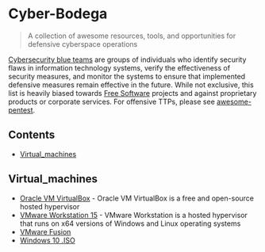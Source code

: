 # Cyber-Bodega

>A collection of awesome resources, tools, and opportunities for defensive cyberspace operations

[Cybersecurity blue teams](https://en.wikipedia.org/wiki/Blue_team_(computer_security)) are groups of individuals who identify security flaws in information technology systems, verify the effectiveness of security measures, and monitor the systems to ensure that implemented defensive measures remain effective in the future. While not exclusive, this list is heavily biased towards [Free Software](https://www.gnu.org/philosophy/free-sw.html) projects and against proprietary products or corporate services. For offensive TTPs, please see [awesome-pentest](https://github.com/fabacab/awesome-pentest).

## Contents

- [Virtual_machines](#virtual_machines)






## Virtual_machines
 - [Oracle VM VirtualBox](https://www.virtualbox.org/) - Oracle VM VirtualBox is a free and open-source hosted hypervisor
 - [VMware Workstation 15](https://www.vmware.com/products/workstation-player/workstation-player-evaluation.html) - VMware Workstation is a hosted hypervisor that runs on x64 versions of Windows and Linux operating systems
  - [VMware Fusion](https://www.vmware.com/products/fusion/fusion-evaluation.html)
 - [Windows 10 .ISO](https://docs.microsoft.com/en-us/virtualization/hyper-v-on-windows/quick-start/enable-hyper-v)


